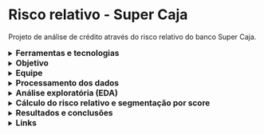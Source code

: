 # Risco relativo - Super Caja
Projeto de análise de crédito através do risco relativo do banco Super Caja.

  <details>
  <summary><strong style="font-size: 16px;">Ferramentas e tecnologias</strong></summary>
   
  - Google Cloud (BigQuery)
  - Google Colab
  - Looker Studio
  - Python
  - SQL
  - Notion para gestão das etapas do projeto e documentação técnica
  - SMART para gerenciamento de metas
 
  </details>
  
  <details>
  <summary><strong style="font-size: 16px;">Objetivo</strong></summary>
  Desenvolver e implementar um modelo automatizado de score de crédito baseado em técnicas avançadas de análise de dados, capaz de classificar os solicitantes de empréstimo do banco "Super Caja" em diferentes categorias de risco, considerando a probabilidade de inadimplência. 
  </details>
  
 <details>
 <summary><strong style="font-size: 16px;">Equipe</strong></summary>
  Vanessa Santana do Amaral
  </details>
  
  <details>
  <summary><strong style="font-size: 16px;">Processamento dos dados</strong></summary>
   
#### Conectar e importar dados

O primeiro passo foi criar um projeto chamado Risco Relativo dentro do ambiente do Google Cloud. Após isso, foi criado um dataset chamado “riscorelativo” e subido as 4 tabelas para o ambiente: “default”, “loans_detail”, “loans_outstanding” e “user_info”.

#### Identificar e tratar valores nulos

Nesta etapa, realizou-se a verificação de todas as variáveis presentes nas quatro tabelas, com o objetivo de identificar valores nulos. Para isso, foram utilizadas as instruções SQL **SELECT**, **FROM**, **WHERE**, **IS NULL** e **IS NOT NULL**.

Foram encontrados 7.199 valores nulos na variável **last_month_salary**, o que corresponde a aproximadamente 20% do banco de dados de usuários. Além disso, a variável **number_dependents** da tabela **user_info** apresentou 943 valores nulos.

Devido à grande quantidade de dados faltantes, optou-se por analisar a variável **last_month_salary** em relação ao comportamento dos clientes com base na variável **default_flag**, que indica se o cliente é mau pagador (1) ou bom pagador (0). Para isso, foi utilizada a função **LEFT JOIN** para unir as tabelas, juntamente com **COALESCE**, **ORDER BY** e **CASE WHEN** para segmentar os dados. O resultado mostrou que, dentre os registros com salário nulo, 35.317 clientes são bons pagadores e 683 são maus pagadores.

Quanto aos valores nulos em **number_dependents**, foi decidido atribuir o valor zero, uma vez que essa variável não terá impacto direto na análise de crédito, servindo apenas para levantamento exploratório de hipóteses.

Para os valores nulos em **last_month_salary**, foi calculada a média (AVG) da variável com os valores existentes e, em seguida, essa média foi atribuída aos registros faltantes, garantindo um tratamento adequado para a análise.

#### Identificar e tratar valores duplicados e dados inconsistentes

Para identificar valores duplicados, foram utilizados os comandos SQL **COUNT** e **GROUP BY**. Nesta análise, valores duplicados foram encontrados somente na tabela **loans_outstanding**. Para isso, foram agrupados os registros pelos campos **user_id** e **loan_type**, permitindo verificar a quantidade de empréstimos por cliente.

Também foi realizada a padronização dos dados textuais da tabela **loans_outstanding**. Para isso, foram aplicadas as funções SQL **INITCAP** — que padroniza a capitalização das palavras, deixando a primeira letra maiúscula e as demais minúsculas — e **REPLACE**, utilizada para corrigir inconsistências e remover caracteres indesejados, garantindo maior uniformidade nos valores das variáveis categóricas.


#### Tabelas temporárias e tratamento de outliers

Para identificar outliers, foi utilizado o cálculo do **IQR (Intervalo Interquartil)**, que corresponde à diferença entre o terceiro quartil (Q3) e o primeiro quartil (Q1). Valores muito distantes de Q1 e Q3 são considerados outliers, pois se afastam significativamente da distribuição central dos dados.

No ambiente BigQuery, foram criadas tabelas temporárias por meio da cláusula **WITH** e calculado o IQR utilizando a função **APPROX_QUANTILES**, que permite encontrar os valores dos quartis e identificar os outliers.

Utilizando uma **CTE (Common Table Expression)**, foram selecionadas as colunas **using_lines_not_secured_personal_assets** e **debt_radio** da tabela **loans_detail**. Para corrigir os outliers nessas variáveis, aplicamos a regra de que valores maiores que **1** foram ajustados para **1**, padronizando assim variáveis que deveriam estar no intervalo entre **0 e 1**.

Esse tratamento é conservador, pois não exclui linhas — apenas limita os valores máximos, considerando que o valor **1 representa 100% do patrimônio comprometido em dívidas**. Com isso, criamos uma nova tabela com dados já limpos, preparada para análises futuras ou para utilização em modelos preditivos.

#### Unir tabelas

Antes de realizar a união das tabelas, foram criadas versões corrigidas e limpas de cada uma delas.

Durante a correção da tabela **loans_outstanding**, foi identificado que essa tabela continha apenas **35.575 clientes**, enquanto havia **425 clientes ativos** que não estavam sendo considerados. Isso ocorreu porque as consultas anteriores estavam relacionando apenas os clientes que possuíam empréstimos registrados, deixando de fora aqueles que ainda não tinham empréstimos.

Para corrigir essa inconsistência, foi aplicado um **LEFT JOIN** entre a tabela **user_info** (que contém todos os clientes ativos) e a tabela **loans_outstanding**. Dessa forma, todos os clientes aparecem no resultado, incluindo os que ainda não possuem empréstimos, para os quais os valores relacionados a empréstimos foram preenchidos com zero.

#### Criação de novas variáveis

Na tabela **default**, foi criada a variável **classificacao_inadimplencia**, que classifica os clientes em duas categorias:

- **0** – bom pagador (35.317 clientes)
- **1** – mau pagador (683 clientes)

Na tabela unificada, foram agrupadas as variáveis **user_id** e **loan_type** para identificar a quantidade de empréstimos por cliente, gerando novas variáveis:

- **qtde_real_estate** – quantidade de empréstimos do tipo imobiliário
- **qtde_other** – quantidade de empréstimos de outros tipos
- **qtde_loans** – quantidade total de empréstimos por cliente

Além disso, foi criada a variável **faixa_etaria**, que classifica os clientes em categorias baseadas na idade, facilitando análises segmentadas por faixa etária.

#### Gerenciamento de dados fora do escopo e análise de correlação entre variáveis

Nesta etapa, o objetivo foi identificar as variáveis com potencial de correlação para serem consideradas na modelagem e análise, além de descartar aquelas que não contribuem para o estudo do risco de inadimplência.

Também foram avaliadas as novas variáveis criadas e seu poder de correlação com as demais.

#### Variáveis excluídas da análise

Algumas variáveis foram descartadas por não terem impacto direto na análise de risco ou por questões éticas:

- **`user_id`**: Identificador único dos usuários.
- **`loan_id`**: Identificador exclusivo dos empréstimos.
- **`sex`**: Variável sensível, com potencial discriminatório, optou-se por não incluí-la na análise.

#### Correlação entre variáveis

- **`default_flag` vs `using_lines_not_secured_corrigida` (0,2385)**
    
    Correlação fraca porém significativa, indicando maior risco para usuários que utilizam crédito não garantido (cartão, cheque especial), refletindo maior exposição financeira.

- **`default_flag` vs `more_90_days_overdue` (0,3075)**
    
    Correlação moderada e positiva que sugere que atrasos longos são fortemente associados ao risco de inadimplência.

- **`default_flag` vs `age` (-0,0782)**
    
    Correlação negativa fraca que sugere que clientes mais jovens podem apresentar maior risco de inadimplência, possivelmente por menor estabilidade financeira.

</details>

<details>
<summary><strong style="font-size: 16px;">Análise exploratória (EDA)</strong></summary>

Na etapa de análise exploratória, o objetivo foi obter uma compreensão geral dos dados, aplicando técnicas para identificar padrões, tendências e relacionamentos entre as variáveis.

Foram criadas visualizações gráficas para analisar a distribuição de renda, idade, dívidas, entre outras variáveis relevantes.

Também foram calculadas medidas de tendência central, como média, mediana, desvio padrão e percentis, para avaliar a dispersão e o comportamento dos dados.

Além disso, foram elaborados boxplots para as variáveis numéricas, facilitando a identificação de outliers e a visualização da distribuição.

No BigQuery, utilizamos a função NTILE para criar quartis das variáveis, a partir dos quais calculamos as medidas de tendência central e geramos gráficos de dispersão, com o objetivo de compreender melhor a distribuição dos dados.
</details>

<details>
<summary><strong style="font-size: 16px;">Cálculo do risco relativo e segmentação por score</strong></summary>

O processo de análise de risco foi conduzido em duas etapas principais: identificação dos fatores que influenciam a inadimplência e criação de um score simplificado para segmentação dos clientes.
#### Análise de variáveis e risco relativo

Primeiro, os dados dos clientes foram segmentados em grupos (quartis) para as variáveis financeiras e comportamentais, como idade, salário, dívidas e atrasos no pagamento. Para cada grupo, foi calculada a taxa de inadimplência, permitindo identificar quais segmentos apresentam maior ou menor risco relativo de inadimplência.

Essa análise forneceu insights importantes sobre quais características estão mais associadas ao risco de não pagamento, servindo de base para o desenvolvimento do modelo de score.

#### Construção do score de risco e regressão logística

A partir das variáveis mais relevantes, foram criadas variáveis binárias (dummies) que indicam alertas de risco para cada cliente. A soma desses alertas gerou um score simples, no qual os clientes com maior pontuação foram classificados como de maior risco de inadimplência.

Diversas consultas foram realizadas no BigQuery para testar diferentes pontos de corte no score (de 1 a 6), avaliando qual faixa apresentava melhor desempenho na segmentação dos clientes. Para cada corte, foi criada uma matriz de confusão em SQL, e, posteriormente, no Google Colab, os dados foram importados e analisados em Python. Foram geradas curvas ROC específicas para cada corte e calculadas métricas como acurácia, precisão, recall e F1-score.

Com essas análises, observou-se que o ponto de corte 5 apresentou o melhor equilíbrio entre as métricas.

Para aprofundar a compreensão do comportamento dos dados e validar as hipóteses construídas, foram realizados testes complementares no Google Colab com uso da linguagem Python. A tabela final consolidada foi utilizada para aplicar técnicas de regressão logística — um modelo estatístico que permite estimar a probabilidade de ocorrência de um evento, como a inadimplência.

Foram geradas matrizes de correlação, mapas de calor, matrizes de confusão, curvas ROC e cálculos das principais métricas de desempenho do modelo. 

</details>

<details>
<summary><strong style="font-size: 16px;">Resultados e conclusões</strong></summary>
Os resultados confirmaram padrões consistentes com a lógica de comportamento de crédito:
  
- Histórico de atraso superior a 90 dias: clientes com esse perfil apresentaram risco relativo (RR) de 3,96, ou seja, têm quase 4 vezes mais chance de não pagar uma nova dívida.
- Uso excessivo de crédito: também mostrou forte relação com inadimplência. Clientes com esse padrão apresentaram RR = 3,95, indicando mais risco em relação aos demais.
- Idade também demonstrou ser um fator relevante: clientes mais jovens têm risco aumentado, com RR = 1,83. Já os clientes mais velhos mostraram-se significativamente mais confiáveis, com RR = 0,28, o que representa uma probabilidade até 6,5 vezes menor de inadimplência.

Esses resultados foram fundamentais para definir os alertas de risco e compor o score final utilizado na segmentação de clientes.
Com base nesses achados, algumas conclusões práticas para apoiar a tomada de decisão nas políticas de crédito:
- Rastrear o histórico de atrasos a partir de 90 dias como um dos principais alertas de risco;
- Avaliar o comportamento de uso do crédito, e não apenas a quantidade de empréstimos ativos;
- Segmentar os clientes por faixa etária, ajustando os critérios de liberação de crédito conforme o perfil de risco;
- Valorizar perfis que, mesmo com múltiplos empréstimos, demonstram equilíbrio no uso do crédito e histórico de pagamento estável.

#### Desempenho do modelo de crédito escolhido
Após a construção do score, foram testados diferentes pontos de corte para classificar os clientes entre alto e baixo risco, e o escohido foi o corte 5, que apresentou o melhor equilíbrio entre os indicadores avaliados. Também foram calculadas as principais métricas de avaliação do modelo:
- Acurácia: 93,42%
- Precisão: 16,2%
- Recall (Sensibilidade): 59,15%
- F1-Score: 0,2543

Esse corte representa uma abordagem conservadora, priorizando alta acurácia e maior precisão, mesmo que com um recall moderado. Ou seja, o modelo foi eficaz em evitar falsos positivos (clientes classificados como inadimplentes indevidamente), o que é desejável em políticas de crédito mais cautelosas.

</details>
<details>
<summary><strong style="font-size: 16px;">Links</strong></summary>

[Apresentação e dashboard](https://lookerstudio.google.com/reporting/4469bf5b-ccd0-4b52-8417-5a6a31a03ec4)
[Apresentação - vídeo](https://www.loom.com/share/69d14f56b9824be8a3797548fab25238?sid=e0ed8728-f883-4650-98cd-152ca7835301)

</details>
